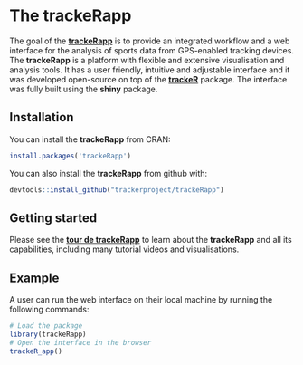 
<!-- README.md is generated from README.Rmd. Please edit that file -->

<!-- ```{r, echo = FALSE} -->

<!-- knitr::opts_chunk$set( -->

<!--   collapse = TRUE, -->

<!--   comment = "#>", -->

<!--   fig.path = "README-" -->

<!-- ) -->

<!-- ``` -->

# The trackeRapp

The goal of the
[**trackeRapp**](https://trackerproject.github.io/trackeRapp/) is to
provide an integrated workflow and a web interface for the analysis of sports
data from GPS-enabled tracking devices. The **trackeRapp** is a platform with flexible and extensive
visualisation and analysis tools. It has a user friendly, intuitive and
adjustable interface and it was developed open-source on top of the
[**trackeR**](https://github.com/trackerproject/trackeR) package. The
interface was fully built using the **shiny** package.

## Installation

You can install the **trackeRapp** from CRAN:

``` r
install.packages('trackeRapp')
```

You can also install the **trackeRapp** from github with:

``` r
devtools::install_github("trackerproject/trackeRapp")
```

## Getting started

Please see the [**tour de
trackeRapp**](https://trackerproject.github.io/trackeRapp/) to learn about the **trackeRapp** and all its capabilities, including many tutorial videos and visualisations. 

## Example

A user can run the web interface on their local machine by running the
following commands:

``` r
# Load the package
library(trackeRapp)
# Open the interface in the browser
trackeR_app()
```
